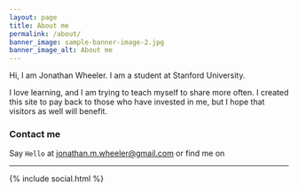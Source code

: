 ```yaml
---
layout: page
title: About me
permalink: /about/
banner_image: sample-banner-image-2.jpg
banner_image_alt: About me
---
```


Hi, I am Jonathan Wheeler. I am a student at Stanford University.

I love learning, and I am trying to teach myself to share more often.
I created this site to pay back to those who have invested in me, but
I hope that visitors as well will benefit.

### Contact me

Say `Hello` at jonathan.m.wheeler@gmail.com or find
me on

---

{% include social.html %}

[pw]: http://processwire.com
[jekyll]: http://jekyllrb.com
